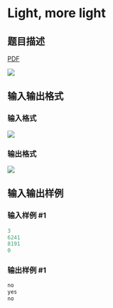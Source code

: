 # Light, more light

## 题目描述

[problemUrl]: https://uva.onlinejudge.org/index.php?option=com_onlinejudge&Itemid=8&category=13&page=show_problem&problem=1051

[PDF](https://uva.onlinejudge.org/external/101/p10110.pdf)

![](https://cdn.luogu.com.cn/upload/vjudge_pic/UVA10110/efa9307b4f3b789a9be64e4eeaa2c0d0dd4fada2.png)

## 输入输出格式

### 输入格式

![](https://cdn.luogu.com.cn/upload/vjudge_pic/UVA10110/1d8f4887c54b229dd47d86c43f8bf98d4ec4c3c4.png)

### 输出格式

![](https://cdn.luogu.com.cn/upload/vjudge_pic/UVA10110/e2a75986a24777fa18d900c5f04ec10f3fa6aaa3.png)

## 输入输出样例

### 输入样例 #1

```cpp
3
6241
8191
0
```


### 输出样例 #1

```cpp
no
yes
no
```


